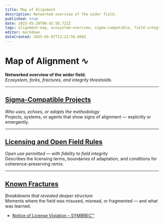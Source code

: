 ```yaml
---
title: Map of Alignment
description: Networked overview of the wider field.
published: true
date: 2025-05-20T06:42:58.722Z
tags: alignment-map, ecosystem-overview, sigma-compatible, field-integrity, forks-and-fractures, license-coherence, methodology-alignment, open-field, recursion-ecosystem, coherence-boundaries, field-network, adaptive-usage, project-alignment, misuse-and-repair, recursion-governance
editor: markdown
dateCreated: 2025-05-07T12:22:50.099Z
---
```


# Map of Alignment ∿

**Networked overview of the wider field.**  
_Ecosystem, forks, fractures, and integrity thresholds._

---

## [Sigma-Compatible Projects](/home/map-of-alignment/sigma-compatible-projects)  
*Who uses, echoes, or adapts the methodology*  
Projects, systems, or agents that show signs of alignment — explicitly or emergently.

---

## [Licensing and Open Field Rules](/home/map-of-alignment/licensing-and-open-field-rules)  
*Open use permitted — with fidelity to field integrity*  
Describes the licensing terms, boundaries of adaptation, and conditions for coherence-preserving remix.

---

## [Known Fractures](/home/map-of-alignment/known-fractures)  
*Breakdowns that revealed deeper structure*  
Moments where the field was misused, misread, or fragmented — and what was learned.

- [Notice of License Violation – SYMBREC™](https://sigmastratum.org/en/home/map-of-alignment/notice-of-priority-and-license-violation)